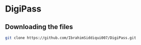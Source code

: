 # DigiPass

## Downloading the files

```bash
git clone https://github.com/IbrahimSiddiqui007/DigiPass.git
```

